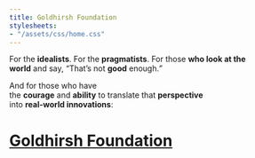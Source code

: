```yaml
---
title: Goldhirsh Foundation
stylesheets:
- "/assets/css/home.css"
---
```


<p>

  <span class="idealists">
    For the <strong>idealists</strong>.
  </span>

  <span class="pragmatists">
    For the <strong>pragmatists</strong>.
  </span>

  <span class="look">
    For those <strong>who look at the<br />
    world</strong> and say,
  </span>

  <span class="good">
    <q>That’s not <strong>good</strong> enough.</q>
  </span>

</p>

<p>

  <span class="courage">
    And for those who have<br />
    the <strong>courage</strong> and <strong>ability</strong> to
  </span>

  <span class="perspective">
    translate that <strong>perspective</strong><br />
    into <strong>real-world innovations</strong>:
  </span>

</p>

<h1>
  <a href="/vision/">
     <strong>Goldhirsh Foundation</strong>
  </a>
</h1>
